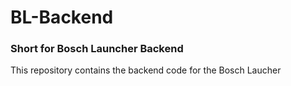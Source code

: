 # BL-Backend
### Short for Bosch Launcher Backend

This repository contains the backend code for the Bosch Laucher
